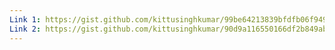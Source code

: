 ```yaml
---
Link 1: https://gist.github.com/kittusinghkumar/99be64213839bfdfb06f949d0d37f0f8
Link 2: https://gist.github.com/kittusinghkumar/90d9a116550166df2b849ab58db06699
---
```

